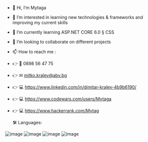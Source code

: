 - 👋 Hi, I’m Mytaga
- 👀 I’m interested in learning new technologies & frameworks and improving my current skills
- 🌱 I’m currently learning ASP.NET CORE 6.0 § CSS 
- 💞️ I’m looking to collaborate on different projects
- 📫 How to reach me : 
- 👉 📱 0898 56 47 75 
- 👉 ✉ mitko.kralev@abv.bg 
- 👉 💻 https://www.linkedin.com/in/dimitar-kralev-4b9b6190/ 
- 👉 💻 https://www.codewars.com/users/Mytaga 
- 👉 💻 https://www.hackerrank.com/Mytag

  🛠️ Languages:
  
![image](https://user-images.githubusercontent.com/86414839/212763943-4660fcb5-5f0c-4477-b356-4f0e541f4743.png) 
![image](https://user-images.githubusercontent.com/86414839/212764335-97fb7a19-43d4-425c-82f3-000acdd42298.png)
![image](https://user-images.githubusercontent.com/86414839/212764481-37a15384-b03e-4d55-87a0-fa07617976be.png)
![image](https://user-images.githubusercontent.com/86414839/212764398-2fbc1e57-ab7f-4e21-8e45-90312becbf20.png)

  
<!---
Mytaga/Mytaga is a ✨ special ✨ repository because its `README.md` (this file) appears on your GitHub profile.
You can click the Preview link to take a look at your changes.
--->
